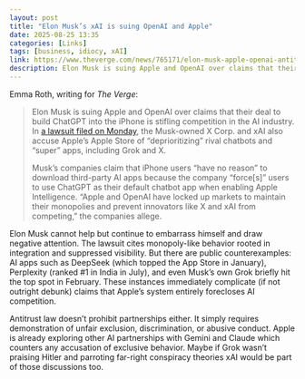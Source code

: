 ```yaml
---
layout: post
title: "Elon Musk’s xAI is suing OpenAI and Apple"
date: 2025-08-25 13:35
categories: [Links]
tags: [business, idiocy, xAI]
link: https://www.theverge.com/news/765171/elon-musk-apple-openai-antitrust-lawsuit
description: Elon Musk is suing Apple and OpenAI over claims that their deal to build ChatGPT into the iPhone is stifling competition in the AI industry
---
```


Emma Roth, writing for *The Verge*:

>Elon Musk is suing Apple and OpenAI over claims that their deal to build ChatGPT into the iPhone is stifling competition in the AI industry. In [a lawsuit filed on Monday](https://www.documentcloud.org/documents/26073662-xai-vs-apple-and-openai/), the Musk-owned X Corp. and xAI also accuse Apple’s Apple Store of “deprioritizing” rival chatbots and “super” apps, including Grok and X.
>
>Musk’s companies claim that iPhone users “have no reason” to download third-party AI apps because the company “force[s]” users to use ChatGPT as their default chatbot app when enabling Apple Intelligence. “Apple and OpenAI have locked up markets to maintain their monopolies and prevent innovators like X and xAI from competing,” the companies allege.

Elon Musk cannot help but continue to embarrass himself and draw negative attention. The lawsuit cites monopoly-like behavior rooted in integration and suppressed visibility. But there are public counterexamples: AI apps such as DeepSeek (which topped the App Store in January), Perplexity (ranked #1 in India in July), and even Musk’s own Grok briefly hit the top spot in February. These instances immediately complicate (if not outright debunk) claims that Apple’s system entirely forecloses AI competition.

Antitrust law doesn’t prohibit partnerships either. It simply requires demonstration of unfair exclusion, discrimination, or abusive conduct. Apple is already exploring other AI partnerships with Gemini and Claude which counters any accusation of exclusive behavior. Maybe if Grok wasn’t praising Hitler and parroting far-right conspiracy theories xAI would be part of those discussions too.
